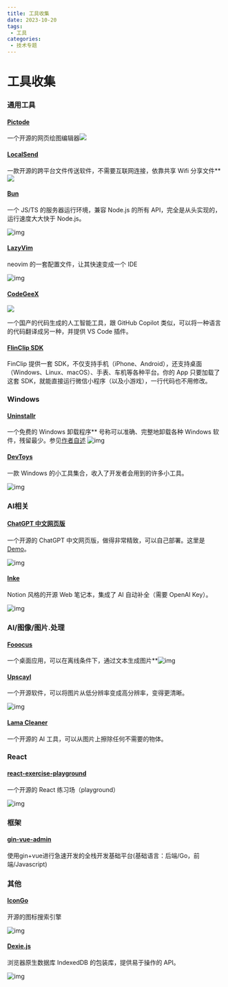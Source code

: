 ```yaml
---
title: 工具收集
date: 2023-10-20
tags:
 - 工具
categories:
 - 技术专题
---
```

# 工具收集

### 通用工具

#### [**Pictode**](https://github.com/JessYan0913/pictode)

一个开源的网页绘图编辑器![](./1697956101213-0.png)

#### [**LocalSend**](https://localsend.org/)

一款开源的跨平台文件传送软件，不需要互联网连接，依靠共享 Wifi 分享文件**![](./1697956101213-1.png)

#### [Bun](https://bun.sh/)

一个 JS/TS 的服务器运行环境，兼容 Node.js 的所有 API，完全是从头实现的，运行速度大大快于 Node.js。

![img](https://cdn.beekka.com/blogimg/asset/202207/bg2022070604.webp)

#### [LazyVim](https://www.lazyvim.org/)

neovim 的一套配置文件，让其快速变成一个 IDE

![img](https://cdn.beekka.com/blogimg/asset/202307/bg2023071705.webp)

#### [CodeGeeX](https://keg.cs.tsinghua.edu.cn/codegeex/index_zh.html)

![](https://cdn.beekka.com/blogimg/asset/202211/bg2022111006.webp)

一个国产的代码生成的人工智能工具，跟 GitHub Copilot 类似，可以将一种语言的代码翻译成另一种，并提供 VS Code 插件。

#### [FlinClip SDK](https://www.finclip.com/ "官网")

FinClip 提供一套 SDK，不仅支持手机（iPhone、Android），还支持桌面（Windows、Linux、macOS）、手表、车机等各种平台。你的 App 只要加载了这套 SDK，就能直接运行微信小程序（以及小游戏），一行代码也不用修改。

### Windows

#### [**Uninstallr**](https://uninstalr.com/)

一个免费的 Windows 卸载程序**
号称可以准确、完整地卸载各种 Windows 软件，残留最少。参见[作者自述](https://jv16powertools.com/blog/comparing-windows-uninstallers-and-making-uninstalr/) ![img](./1697956101213-2.png)


#### [DevToys](https://devtoys.app/)

一款 Windows 的小工具集合，收入了开发者会用到的许多小工具。

![img](https://cdn.beekka.com/blogimg/asset/202310/bg2023100805.webp)


### AI相关

#### [**ChatGPT 中文网页版**](https://github.com/Yidadaa/ChatGPT-Next-Web)

一个开源的 ChatGPT 中文网页版，做得非常精致，可以自己部署。这里是 [Demo](https://chatgpt.gitapp.cn/)。

![img](./1699682955886-0.png)

#### [Inke](https://github.com/yesmore/inke)

Notion 风格的开源 Web 笔记本，集成了 AI 自动补全（需要 OpenAI Key）。

![img](https://cdn.beekka.com/blogimg/asset/202310/bg2023101004.webp)

### AI/图像/图片.处理

#### [**Fooocus**](https://github.com/lllyasviel/Fooocus)

一个桌面应用，可以在离线条件下，通过文本生成图片**![img](./1697956101213-3.png)

#### [Upscayl](https://github.com/upscayl/upscayl)

一个开源软件，可以将图片从低分辨率变成高分辨率，变得更清晰。

![img](https://cdn.beekka.com/blogimg/asset/202208/bg2022082909.webp)

#### [Lama Cleaner](https://github.com/Sanster/lama-cleaner)

一个开源的 AI 工具，可以从图片上擦除任何不需要的物体。

### React

#### [react-exercise-playground](https://github.com/fewismuch/react-playground)

一个开源的 React 练习场（playground）

![img](https://cdn.beekka.com/blogimg/asset/202311/bg2023110714.webp)

### 框架

#### [gin-vue-admin](https://www.gin-vue-admin.com/)
使用gin+vue进行急速开发的全栈开发基础平台(基础语言：后端/Go，前端/Javascript)


### 其他

#### [IconGo](https://icongo.github.io/)

开源的图标搜索引擎

![img](https://cdn.beekka.com/blogimg/asset/202211/bg2022111007.webp)



#### [Dexie.js](https://github.com/dexie/Dexie.js)

浏览器原生数据库 IndexedDB 的包装库，提供易于操作的 API。

![img](https://cdn.beekka.com/blogimg/asset/202308/bg2023080901.webp)
